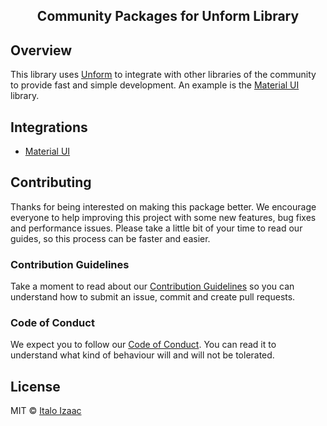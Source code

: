 <h2 align="center">
  Community Packages for Unform Library
</h2>

## Overview

This library uses [Unform](https://github.com/Rocketseat/unform) to integrate with other libraries of the community to provide fast and simple development. An example is the [Material UI](https://material-ui.com) library.

## Integrations

- [Material UI](packages/mui)

## Contributing

Thanks for being interested on making this package better. We encourage everyone to help improving this project with some new features, bug fixes and performance issues. Please take a little bit of your time to read our guides, so this process can be faster and easier.

### Contribution Guidelines

Take a moment to read about our [Contribution Guidelines](/.github/CONTRIBUTING.md) so you can understand how to submit an issue, commit and create pull requests.

### Code of Conduct

We expect you to follow our [Code of Conduct](/.github/CODE_OF_CONDUCT.md). You can read it to understand what kind of behaviour will and will not be tolerated.

## License

MIT © [Italo Izaac](https://github.com/italoiz)
